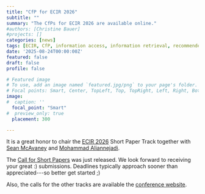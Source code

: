 ```yaml
---
title: "CfP for ECIR 2026"
subtitle: ""
summary: "The CfPs for ECIR 2026 are available online."
#authors: [Christine Bauer]
#projects: []
categories: [news]
tags: [ECIR, CfP, information access, information retrieval, recommender systems]
date: '2025-08-24T00:00:00Z'
featured: false
draft: false
profile: false

# Featured image
# To use, add an image named `featured.jpg/png` to your page's folder.
# Focal points: Smart, Center, TopLeft, Top, TopRight, Left, Right, BottomLeft, Bottom, BottomRight.
image:
#  caption: '' 
  focal_point: "Smart"
#  preview_only: true
  placement: 300

---
```


It is a great honor to chair the [ECIR 2026](https://ecir2026.eu) Short Paper Track together with [Sean McAvaney](https://macavaney.us) and [Mohammad Aliannejadi](https://aliannejadi.com).

The [Call for Short Papers](https://ecir2026.eu/calls/call-for-short-papers) was just released. We look forward to receiving your great :) submissions. Deadlines typically approach sooner than appreciated---so better get started ;)

Also, the calls for the other tracks are available the [conference website](https://ecir2026.eu).